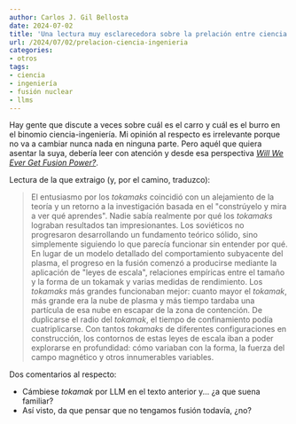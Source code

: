 ```yaml
---
author: Carlos J. Gil Bellosta
date: 2024-07-02
title: 'Una lectura muy esclarecedora sobre la prelación entre ciencia e ingeniería'
url: /2024/07/02/prelacion-ciencia-ingenieria
categories:
- otros
tags:
- ciencia
- ingeniería
- fusión nuclear
- llms
---
```


Hay gente que discute a veces sobre cuál es el carro y cuál es el burro en el binomio ciencia-ingeniería. Mi opinión al respecto es irrelevante porque no va a cambiar nunca nada en ninguna parte. Pero aquél que quiera asentar la suya, debería leer con atención y desde esa perspectiva [_Will We Ever Get Fusion Power?_](https://www.construction-physics.com/p/will-we-ever-get-fusion-power).

Lectura de la que extraigo (y, por el camino, traduzco):

> El entusiasmo por los _tokamaks_ coincidió con un alejamiento de la teoría y un retorno a la investigación basada en el "constrúyelo y mira a ver qué aprendes". Nadie sabía realmente por qué los _tokamaks_ lograban resultados tan impresionantes. Los soviéticos no progresaron desarrollando un fundamento teórico sólido, sino simplemente siguiendo lo que parecía funcionar sin entender por qué. En lugar de un modelo detallado del comportamiento subyacente del plasma, el progreso en la fusión comenzó a producirse mediante la aplicación de "leyes de escala", relaciones empíricas entre el tamaño y la forma de un tokamak y varias medidas de rendimiento. Los _tokamaks_ más grandes funcionaban mejor: cuanto mayor el _tokamak_, más grande era la nube de plasma y más tiempo tardaba una partícula de esa nube en escapar de la zona de contención. De duplicarse el radio del _tokamak_, el tiempo de confinamiento podía cuatriplicarse. Con tantos _tokamaks_ de diferentes configuraciones en construcción, los contornos de estas leyes de escala iban a poder explorarse en profundidad: cómo variaban con la forma, la fuerza del campo magnético y otros innumerables variables.

Dos comentarios al respecto:
- Cámbiese _tokamak_ por LLM en el texto anterior y... ¿a que suena familiar?
- Así visto, da que pensar que no tengamos fusión todavía, ¿no?

